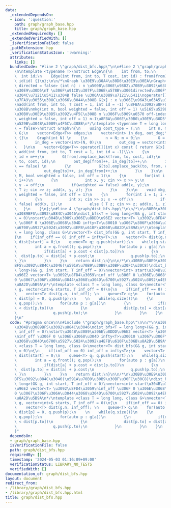 ```yaml
---
data:
  _extendedDependsOn:
  - icon: ':question:'
    path: graph/graph_base.hpp
    title: graph/graph_base.hpp
  _extendedRequiredBy: []
  _extendedVerifiedWith: []
  _isVerificationFailed: false
  _pathExtension: hpp
  _verificationStatusIcon: ':warning:'
  attributes:
    links: []
  bundledCode: "#line 2 \"graph/dist_bfs.hpp\"\n\n#line 2 \"graph/graph_base.hpp\"\
    \n\ntemplate <typename T>\nstruct Edge\n{\n    int from, to;\n    T cost;\n  \
    \  int id;\n    Edge(int from, int to, T cost, int id) : from(from), to(to), cost(cost),\
    \ id(id) {}\n};\n\n/*\nGraph \u30E9\u30A4\u30D6\u30E9\u30EA\nGraph<T = long long,\
    \ directed = false> (int n) : n \u500B\u306E\u9802\u70B9\u3092\u6301\u3064\u30B0\
    \u30E9\u30D5\nT \u306F\u91CD\u307F\u306E\u578B\u3001directed\u306F\u6709\u5411\
    \u304C\u7121\u5411\u304B false \u306A\u3089\u7121\u5411\noperator[] \u304C\u5B9A\
    \u7FA9\u3055\u308C\u3066\u3044\u308B G[x] : x \u306E\u96A3\u63A5\u30EA\u30B9\u30C8\
    \nadd(int from, int to, T cost = 1, int id = -1) \u8FBA\u3092\u8FFD\u52A0\u3059\
    \u308B\nmkg(int m, bool weighted = false, int off = 1) \u5165\u529B\u304B\u3089\
    \u30B0\u30E9\u30D5\u3092\u4F5C\u308B m \u306F\u5909\u6570 off-index\nmkg_ancestor(bool\
    \ weighted = false, int off = 1) n-1\u8FBA\u306E\u30B0\u30E9\u30D5\u3092\u5165\
    \u529B\u304B\u3089\u4F5C\u308B\n*/\ntemplate <typename T = long long, bool directed\
    \ = false>\nstruct Graph\n{\n    using cost_type = T;\n    int n, m;\n    vector<vector<Edge<T>>>\
    \ G;\n    vector<Edge<T>> edges;\n    vector<int> in_deg, out_deg;\n\n    Graph()\
    \ {}\n    Graph(int N) \n    {\n        n = N; m = 0;\n        G = vector<vector<Edge<T>>>(N);\n\
    \        in_deg = vector<int>(N, 0);\n        out_deg = vector<int>(N, 0);\n \
    \   }\n\n    vector<Edge<T>> operator[](int x) const { return G[x]; }\n\n    void\
    \ add(int from, int to, T cost = 1, int id = -1)\\\n    {\n        if(id == -1)\
    \ id = m++;\n        G[from].emplace_back(from, to, cost, id);\n        edges.emplace_back(from,\
    \ to, cost, id);\n        out_deg[from]++, in_deg[to]++;\n        if(directed\
    \ == false) \n        {\n            G[to].emplace_back(to, from, cost, id);\n\
    \            out_deg[to]++, in_deg[from]++;\n        }\n    }\n\n    void mkg(int\
    \ M, bool weighted = false, int off = 1)\n    {\n        for(int i = 0; i < M;\
    \ i++)\n        {\n            int x, y; cin >> x >> y;\n            x -= off,\
    \ y -= off;\n            if(weighted == false) add(x, y);\n            else {\
    \ T z; cin >> z; add(x, y, z); }\n        }\n    }\n\n    void mkg_ancestor(bool\
    \ weighted = false, int off = 1)\n    {\n        for(int i = 1; i < n; i++)\n\
    \        {\n            int x; cin >> x; x -= off;\n            if(weighted ==\
    \ false) add(x, i);\n            else { T z; cin >> z; add(x, i, z); }\n     \
    \   }\n    }\n};\n#line 4 \"graph/dist_bfs.hpp\"\n\n/*\n\u30B0\u30E9\u30D5\u304B\
    \u3089BFS\u3092\u884C\u3046\ndist_bfs<T = long long>(G& g, int start, T inf_off\
    \ = 0)\nstart\u304B\u3089\u306E\u8DDD\u96E2 vector<T> \u3092\u8FD4\u3059\ninf_off\
    \ \u306F 0 \u306E\u3068\u304D infty<T>\u30010 \u3067\u306F\u306A\u3044\u3068\u304D\
    \u6700\u5927\u5024\u3092\u4EFB\u610F\u306B\u8A2D\u5B9A\n*/\ntemplate <class T\
    \ = long long, class G>\nvector<T> dist_bfs(G& g, int start, T inf_off = 0)\n\
    {\n    if(inf_off == 0) inf_off = infty<T>;\n    vector<T> dist(g.n, inf_off);\
    \ dist[start] = 0;\n    queue<T> q; q.push(start);\n    while(q.size())\n    {\n\
    \        int a = q.front(); q.pop();\n        for(auto p : g[a])\n        {\n\
    \            if(dist[a] + p.cost < dist[p.to])\n            {\n              \
    \  dist[p.to] = dist[a] + p.cost;\n                q.push(p.to);\n           \
    \ }\n        }\n    }\n    return dist;\n}\n\n/*\n\u30B0\u30E9\u30D5\u304B\u3089\
    BFS\u3092\u884C\u3046(\u591A\u70B9\u30B9\u30BF\u30FC\u30C8)\ndist_bfs<T = long\
    \ long>(G& g, int start, T inf_off = 0)\nvector<int> start\u304B\u3089\u306E\u8DDD\
    \u96E2 vector<T> \u3092\u8FD4\u3059\ninf_off \u306F 0 \u306E\u3068\u304D infty<T>\u3001\
    0 \u3067\u306F\u306A\u3044\u3068\u304D\u6700\u5927\u5024\u3092\u4EFB\u610F\u306B\
    \u8A2D\u5B9A\n*/\ntemplate <class T = long long, class G>\nvector<T> dist_bfs(G&\
    \ g, vector<int>& starts, T inf_off = 0)\n{\n    if(inf_off == 0) inf_off = infty<T>;\n\
    \    vector<T> dist(g.n, inf_off); \n    queue<T> q;\n    for(auto p : starts)\
    \ dist[p] = 0, q.push(p);\n    \n    while(q.size())\n    {\n        int a = q.front();\
    \ q.pop();\n        for(auto p : g[a])\n        {\n            if(dist[a] + p.cost\
    \ < dist[p.to])\n            {\n                dist[p.to] = dist[a] + p.cost;\n\
    \                q.push(p.to);\n            }\n        }\n    }\n    return dist;\n\
    }\n"
  code: "#pragma once\n\n#include \"graph/graph_base.hpp\"\n\n/*\n\u30B0\u30E9\u30D5\
    \u304B\u3089BFS\u3092\u884C\u3046\ndist_bfs<T = long long>(G& g, int start, T\
    \ inf_off = 0)\nstart\u304B\u3089\u306E\u8DDD\u96E2 vector<T> \u3092\u8FD4\u3059\
    \ninf_off \u306F 0 \u306E\u3068\u304D infty<T>\u30010 \u3067\u306F\u306A\u3044\
    \u3068\u304D\u6700\u5927\u5024\u3092\u4EFB\u610F\u306B\u8A2D\u5B9A\n*/\ntemplate\
    \ <class T = long long, class G>\nvector<T> dist_bfs(G& g, int start, T inf_off\
    \ = 0)\n{\n    if(inf_off == 0) inf_off = infty<T>;\n    vector<T> dist(g.n, inf_off);\
    \ dist[start] = 0;\n    queue<T> q; q.push(start);\n    while(q.size())\n    {\n\
    \        int a = q.front(); q.pop();\n        for(auto p : g[a])\n        {\n\
    \            if(dist[a] + p.cost < dist[p.to])\n            {\n              \
    \  dist[p.to] = dist[a] + p.cost;\n                q.push(p.to);\n           \
    \ }\n        }\n    }\n    return dist;\n}\n\n/*\n\u30B0\u30E9\u30D5\u304B\u3089\
    BFS\u3092\u884C\u3046(\u591A\u70B9\u30B9\u30BF\u30FC\u30C8)\ndist_bfs<T = long\
    \ long>(G& g, int start, T inf_off = 0)\nvector<int> start\u304B\u3089\u306E\u8DDD\
    \u96E2 vector<T> \u3092\u8FD4\u3059\ninf_off \u306F 0 \u306E\u3068\u304D infty<T>\u3001\
    0 \u3067\u306F\u306A\u3044\u3068\u304D\u6700\u5927\u5024\u3092\u4EFB\u610F\u306B\
    \u8A2D\u5B9A\n*/\ntemplate <class T = long long, class G>\nvector<T> dist_bfs(G&\
    \ g, vector<int>& starts, T inf_off = 0)\n{\n    if(inf_off == 0) inf_off = infty<T>;\n\
    \    vector<T> dist(g.n, inf_off); \n    queue<T> q;\n    for(auto p : starts)\
    \ dist[p] = 0, q.push(p);\n    \n    while(q.size())\n    {\n        int a = q.front();\
    \ q.pop();\n        for(auto p : g[a])\n        {\n            if(dist[a] + p.cost\
    \ < dist[p.to])\n            {\n                dist[p.to] = dist[a] + p.cost;\n\
    \                q.push(p.to);\n            }\n        }\n    }\n    return dist;\n\
    }"
  dependsOn:
  - graph/graph_base.hpp
  isVerificationFile: false
  path: graph/dist_bfs.hpp
  requiredBy: []
  timestamp: '2024-05-03 01:16:09+09:00'
  verificationStatus: LIBRARY_NO_TESTS
  verifiedWith: []
documentation_of: graph/dist_bfs.hpp
layout: document
redirect_from:
- /library/graph/dist_bfs.hpp
- /library/graph/dist_bfs.hpp.html
title: graph/dist_bfs.hpp
---
```

